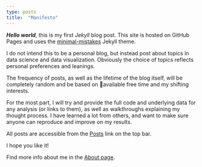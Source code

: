 ```yaml
---
type: posts
title:  "Manifesto"
---
```


***Hello world***, this is my first *Jekyll* blog post. This site is hosted on GitHub Pages and uses the [minimal-mistakes](https://mmistakes.github.io/minimal-mistakes/) Jekyll theme. 

I do not intend this to be a personal blog, but instead post about topics in data science and data visualization. Obviously the choice of topics reflects personal preferences and leanings. 

The frequency of posts, as well as the lifetime of the blog itself, will be completely random and be based on available free 	time and my shifting interests.

For the most part, I will try and provide the full code and underlying data for any analysis (or links to them), as well as walkthroughs explaining my thought process. I have learned a lot from others, and want to make sure anyone can reproduce and improve on my results.

All posts are accessible from the [Posts](/archive/) link on the top bar.

I hope you like it! 

Find more info about me in the [About page](/about/).